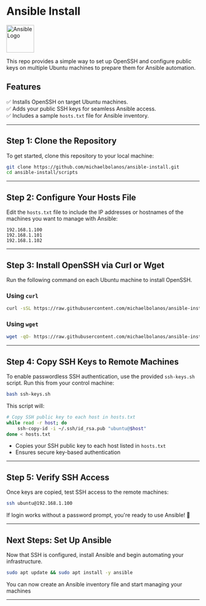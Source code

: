 # Ansible Install

<img src="https://upload.wikimedia.org/wikipedia/commons/2/24/Ansible_logo.svg" alt="Ansible Logo" width="72px">



This repo provides a simple way to set up OpenSSH and configure public keys on multiple Ubuntu machines to prepare them for Ansible automation.

## Features
✅ Installs OpenSSH on target Ubuntu machines.  
✅ Adds your public SSH keys for seamless Ansible access.  
✅ Includes a sample `hosts.txt` file for Ansible inventory.  

---

## Step 1: Clone the Repository

To get started, clone this repository to your local machine:

```bash
git clone https://github.com/michaelbolanos/ansible-install.git
cd ansible-install/scripts
```

---

## Step 2: Configure Your Hosts File

Edit the `hosts.txt` file to include the IP addresses or hostnames of the machines you want to manage with Ansible:

```plaintext
192.168.1.100
192.168.1.101
192.168.1.102
```

---

## Step 3: Install OpenSSH via Curl or Wget

Run the following command on each Ubuntu machine to install OpenSSH.

### Using `curl`
```bash
curl -sSL https://raw.githubusercontent.com/michaelbolanos/ansible-install/main/scripts/install_ssh.sh | bash
```

### Using `wget`
```bash
wget -qO- https://raw.githubusercontent.com/michaelbolanos/ansible-install/main/scripts/install_ssh.sh | bash
```

---

## Step 4: Copy SSH Keys to Remote Machines

To enable passwordless SSH authentication, use the provided `ssh-keys.sh` script. Run this from your control machine:

```bash
bash ssh-keys.sh
```

This script will:

```bash
# Copy SSH public key to each host in hosts.txt
while read -r host; do
    ssh-copy-id -i ~/.ssh/id_rsa.pub "ubuntu@$host"
done < hosts.txt
```

- Copies your SSH public key to each host listed in `hosts.txt`
- Ensures secure key-based authentication

---

## Step 5: Verify SSH Access

Once keys are copied, test SSH access to the remote machines:

```bash
ssh ubuntu@192.168.1.100
```

If login works without a password prompt, you're ready to use Ansible! 🎉

---

## Next Steps: Set Up Ansible

Now that SSH is configured, install Ansible and begin automating your infrastructure.

```bash
sudo apt update && sudo apt install -y ansible
```

You can now create an Ansible inventory file and start managing your machines

---

